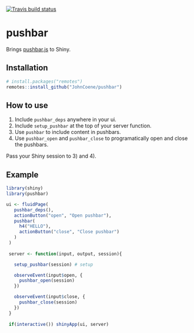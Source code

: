 [![Travis build status](https://travis-ci.org/JohnCoene/pushbar.svg?branch=master)](https://travis-ci.org/JohnCoene/pushbar)

# pushbar

Brings [pushbar.js](https://oncebot.github.io/pushbar.js/) to Shiny.

## Installation

``` r
# install.packages("remotes")
remotes::install_github("JohnCoene/pushbar")
```

## How to use

1. Include `pushbar_deps` anywhere in your ui.
2. Include `setup_pushbar` at the top of your server function.
3. Use `pushbar` to include content in pushbars. 
4. Use `pushbar_open` and `pushbar_close` to programatically open and close the pushbars.

Pass your Shiny session to 3) and 4).

## Example

``` r
library(shiny)
library(pushbar)

ui <- fluidPage(
   pushbar_deps(),
   actionButton("open", "Open pushbar"),
   pushbar(
     h4("HELLO"),
     actionButton("close", "Close pushbar")
   )
 )
 
 server <- function(input, output, session){

   setup_pushbar(session) # setup

   observeEvent(input$open, {
     pushbar_open(session)
   })  

   observeEvent(input$close, {
     pushbar_close(session)
   })  
 }
 
 if(interactive()) shinyApp(ui, server)
```

